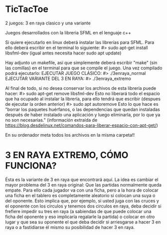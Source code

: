 # TicTacToe
2 juegos: 3 en raya clasico y una variante

Juegos desarrollados con la libreria SFML en el lenguaje c++

Si quiere ejecutarlo en linux deberá instalar las librerías para SFML. Para ello deberá escribir en el terminal lo siguiente:
#> sudo apt-get install libsfml-dev
(igual antes necesita hacer sudo apt update)

Hay adjunto un makefile, así que simplemente deberá escribir "make" (sin las comillas) en el terminal para que se compile el juego. Una vez compilado podrá ejecutarlo:
EJECUTAR JUEGO CLÁSICO:
#> ./3enraya_normal
EJECUTAR VARIANTE DEL 3 EN RAYA:
#> ./3enraya_extremo

Al final de todo, si no desea conservar los archivos de esta librería puede hacer:
#> sudo apt-get remove libsfml-dev
Esto no liberará todo el espacio que ha ocupado al instalar la librería, para ello tendrá que escribir (despues de ejecutar la orden anterior) 
#> sudo apt autoremove 
Esto lo que hace es "borrar los paquetes huérfanos, o las dependencias que quedan instaladas después de haber instalado una aplicación y luego eliminarla, por lo que ya no son necesarias." (información extraída de https://blog.desdelinux.net/comandos-para-liberar-espacio-con-apt-get/)


En su ordenador meta todos los archivos en la misma carpeta!!


# 3 EN RAYA EXTREMO, CÓMO FUNCIONA?

Ésta es la variante de 3 en raya que encontrará aquí. La idea es cambiar el mayor problema del 3 en raya original: Que las partidas normalmente queda empate. Para ello cada jugador va con una ficha, pero a la hora de colocar una ficha en el tablero es completamente aleatorio si colocan una suya o del oponente. Esto implica que, por ejemplo, si usted juga con las cruces y el oponente con los circulos y tenemos dos circulos en raya, deba decidir si frefiere impedir su tres en raya (a sabiendas de que puede colocar una ficha del oponente y eso implicaría regalarle la partida) o colocar en otro lugar y que sea su oponente el que deba decidir si arriesgarse a hacer 3 en raya o a fastidiarse él mismo su posibilidad de hacer 3 en raya.


